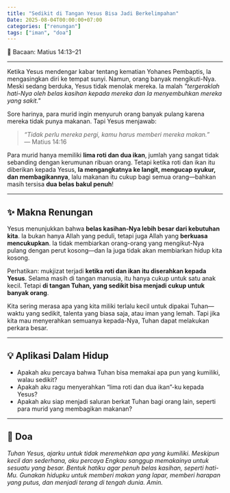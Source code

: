 ```yaml
---
title: "Sedikit di Tangan Yesus Bisa Jadi Berkelimpahan"
Date: 2025-08-04T00:00:00+07:00
categories: ["renungan"]
tags: ["iman", "doa"]
---
```


📖 Bacaan: Matius 14:13–21

---

Ketika Yesus mendengar kabar tentang kematian Yohanes Pembaptis, Ia mengasingkan diri ke tempat sunyi. Namun, orang banyak mengikuti-Nya. Meski sedang berduka, Yesus tidak menolak mereka. Ia malah _"tergeraklah hati-Nya oleh belas kasihan kepada mereka dan Ia menyembuhkan mereka yang sakit."_

Sore harinya, para murid ingin menyuruh orang banyak pulang karena mereka tidak punya makanan. Tapi Yesus menjawab:

> _“Tidak perlu mereka pergi, kamu harus memberi mereka makan.”_  
> — Matius 14:16

Para murid hanya memiliki **lima roti dan dua ikan**, jumlah yang sangat tidak sebanding dengan kerumunan ribuan orang. Tetapi ketika roti dan ikan itu diberikan kepada Yesus, **Ia mengangkatnya ke langit, mengucap syukur, dan membagikannya**, lalu makanan itu cukup bagi semua orang—bahkan masih tersisa **dua belas bakul penuh**!

---

## ✨ Makna Renungan

Yesus menunjukkan bahwa **belas kasihan-Nya lebih besar dari kebutuhan kita**. Ia bukan hanya Allah yang peduli, tetapi juga Allah yang **berkuasa mencukupkan**. Ia tidak membiarkan orang-orang yang mengikut-Nya pulang dengan perut kosong—dan Ia juga tidak akan membiarkan hidup kita kosong.

Perhatikan: mukjizat terjadi **ketika roti dan ikan itu diserahkan kepada Yesus**. Selama masih di tangan manusia, itu hanya cukup untuk satu anak kecil. Tetapi **di tangan Tuhan, yang sedikit bisa menjadi cukup untuk banyak orang**.

Kita sering merasa apa yang kita miliki terlalu kecil untuk dipakai Tuhan—waktu yang sedikit, talenta yang biasa saja, atau iman yang lemah. Tapi jika kita mau menyerahkan semuanya kepada-Nya, Tuhan dapat melakukan perkara besar.

---

## 💡 Aplikasi Dalam Hidup

- Apakah aku percaya bahwa Tuhan bisa memakai apa pun yang kumiliki, walau sedikit?
- Apakah aku ragu menyerahkan “lima roti dan dua ikan”-ku kepada Yesus?
- Apakah aku siap menjadi saluran berkat Tuhan bagi orang lain, seperti para murid yang membagikan makanan?

---

## 🙏 Doa

_Tuhan Yesus, ajarku untuk tidak meremehkan apa yang kumiliki. Meskipun kecil dan sederhana, aku percaya Engkau sanggup memakainya untuk sesuatu yang besar. Bentuk hatiku agar penuh belas kasihan, seperti hati-Mu. Gunakan hidupku untuk memberi makan yang lapar, memberi harapan yang putus, dan menjadi terang di tengah dunia. Amin._
